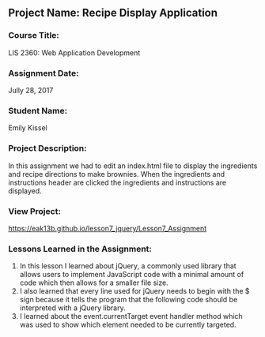 ## Project Name:  Recipe Display Application

### Course Title:
LIS 2360:  Web Application Development

### Assignment Date:  
Jully 28, 2017

### Student Name:  
Emily Kissel

### Project Description:
In this assignment we had to edit an index.html file to display the 
ingredients and recipe directions to make brownies. When the ingredients 
and instructions header are clicked the ingredients and instructions are 
displayed.

### View Project:
https://eak13b.github.io/lesson7_jquery/Lesson7_Assignment

### Lessons Learned in the Assignment:
1. In this lesson I learned about jQuery, a commonly used library that allows 
    users to implement JavaScript code with a minimal amount of code which then 
    allows for a smaller file size.
2. I also learned that every line used for jQuery needs to begin with the $ 
    sign because it tells the program that the following code should be interpreted 
    with a jQuery library. 
3. I learned about the event.currentTarget event handler method which was used to 
    show which element needed to be currently targeted. 

